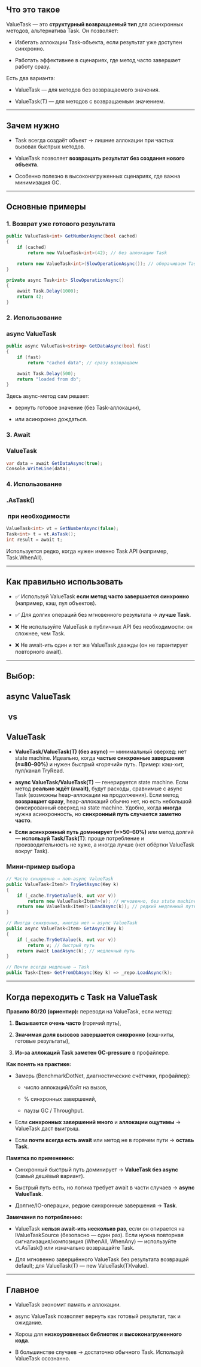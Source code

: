 ## **Что это такое**

  

ValueTask — это **структурный возвращаемый тип** для асинхронных методов, альтернатива Task. Он позволяет:

- Избегать аллокации Task-объекта, если результат уже доступен синхронно.
    
- Работать эффективнее в сценариях, где метод часто завершает работу сразу.
    

  

Есть два варианта:

- ValueTask — для методов без возвращаемого значения.
    
- ValueTask(T) — для методов с возвращаемым значением.
    

---

## **Зачем нужно**

- Task всегда создаёт объект → лишние аллокации при частых вызовах быстрых методов.
    
- ValueTask позволяет **возвращать результат без создания нового объекта**.
    
- Особенно полезно в высоконагруженных сценариях, где важна минимизация GC.
    

---

## **Основные примеры**

  

### **1. Возврат уже готового результата**

``` csharp
public ValueTask<int> GetNumberAsync(bool cached)
{
    if (cached)
        return new ValueTask<int>(42); // без аллокации Task

    return new ValueTask<int>(SlowOperationAsync()); // оборачиваем Task
}

private async Task<int> SlowOperationAsync()
{
    await Task.Delay(1000);
    return 42;
}
```

### **2. Использование** 

### **async ValueTask**

``` csharp
public async ValueTask<string> GetDataAsync(bool fast)
{
    if (fast)
        return "cached data"; // сразу возвращаем

    await Task.Delay(500);
    return "loaded from db";
}
```

Здесь async-метод сам решает:

- вернуть готовое значение (без Task-аллокации),
    
- или асинхронно дождаться.
    

  

### **3. Await** 

### **ValueTask**

``` csharp
var data = await GetDataAsync(true);
Console.WriteLine(data);
```

### **4. Использование** 

### **.AsTask()**

###  **при необходимости**

``` csharp
ValueTask<int> vt = GetNumberAsync(false);
Task<int> t = vt.AsTask();
int result = await t;
```

Используется редко, когда нужен именно Task API (например, Task.WhenAll).

---

## **Как правильно использовать**

- ✅ Используй ValueTask **если метод часто завершается синхронно** (например, кэш, пул объектов).
    
- ✅ Для долгих операций без мгновенного результата → **лучше Task**.
    
- ❌ Не используйте ValueTask в публичных API без необходимости: он сложнее, чем Task.
    
- ❌ Не await-ить один и тот же ValueTask дважды (он не гарантирует повторного await).
    

---

## **Выбор:** 

## **async ValueTask**

##  **vs** 

## **ValueTask**

- **ValueTask/ValueTask(T) (без async)** — минимальный оверхед: нет state machine. Идеально, когда **частые синхронные завершения (≈≥80–90%)** и нужен быстрый «горячий» путь. Пример: кэш-хит, пул/канал TryRead.
    
- **async ValueTask/ValueTask(T)** — генерируется state machine. Если метод **реально ждёт (await)**, будут расходы, сравнимые с async Task (возможны heap-аллокации на продолжения). Если метод **возвращает сразу**, heap-аллокаций обычно нет, но есть небольшой фиксированный оверхед на state machine. Удобно, когда **иногда** нужна асинхронность, но **синхронный путь случается заметно часто**.
    
- **Если асинхронный путь доминирует (≈>50–60%)** или метод долгий — **используй Task/Task(T)**: проще потребление и производительность не хуже, а иногда лучше (нет обёртки ValueTask вокруг Task).
    

  

### **Мини-пример выбора**

``` csharp
// Часто синхронно → non-async ValueTask
public ValueTask<Item?> TryGetAsync(Key k)
{
    if (_cache.TryGetValue(k, out var v))
        return new ValueTask<Item?>(v); // мгновенно, без state machine
    return new ValueTask<Item?>(LoadAsync(k)); // редкий медленный путь
}

// Иногда синхронно, иногда нет → async ValueTask
public async ValueTask<Item> GetAsync(Key k)
{
    if (_cache.TryGetValue(k, out var v))
        return v; // быстрый путь
    return await LoadAsync(k); // медленный путь
}

// Почти всегда медленно → Task
public Task<Item> GetFromDbAsync(Key k) => _repo.LoadAsync(k);
```

---

## **Когда переходить с Task на ValueTask**

  

**Правило 80/20 (ориентир):** переводи на ValueTask, если метод:

1. **Вызывается очень часто** (горячий путь),
    
2. **Значимая доля вызовов завершается синхронно** (кэш-хиты, готовые результаты),
    
3. **Из-за аллокаций Task заметен GC-pressure** в профайлере.
    

  

**Как понять на практике:**

- Замерь (BenchmarkDotNet, диагностические счётчики, профайлер):
    
    - число аллокаций/байт на вызов,
        
    - % синхронных завершений,
        
    - паузы GC / Throughput.
        
    
- Если **синхронных завершений много** и **аллокации ощутимы** → ValueTask даст выигрыш.
    
- Если **почти всегда есть await** или метод не в горячем пути → **оставь Task**.
    

  

**Памятка по применению:**

- Синхронный быстрый путь доминирует → **ValueTask без async** (самый дешёвый вариант).
    
- Быстрый путь есть, но логика требует await в части случаев → **async ValueTask**.
    
- Долгие/IO-операции, редкие синхронные завершения → **Task**.
    

  

**Замечания по потреблению:**

- ValueTask **нельзя await-ить несколько раз**, если он опирается на IValueTaskSource (безопасно — один раз). Если нужна повторная сигнализация/композиция (WhenAll, WhenAny) — используйте vt.AsTask() или изначально возвращайте Task.
    
- Для мгновенно завершённого ValueTask без результата возвращай default; для ValueTask(T) — new ValueTask(T)(value).
    

---

## **Главное**

- ValueTask экономит память и аллокации.
    
- async ValueTask позволяет вернуть как готовый результат, так и ожидание.
    
- Хорош для **низкоуровневых библиотек** и **высоконагруженного кода**.
    
- В большинстве случаев → достаточно обычного Task. Используй ValueTask осознанно.